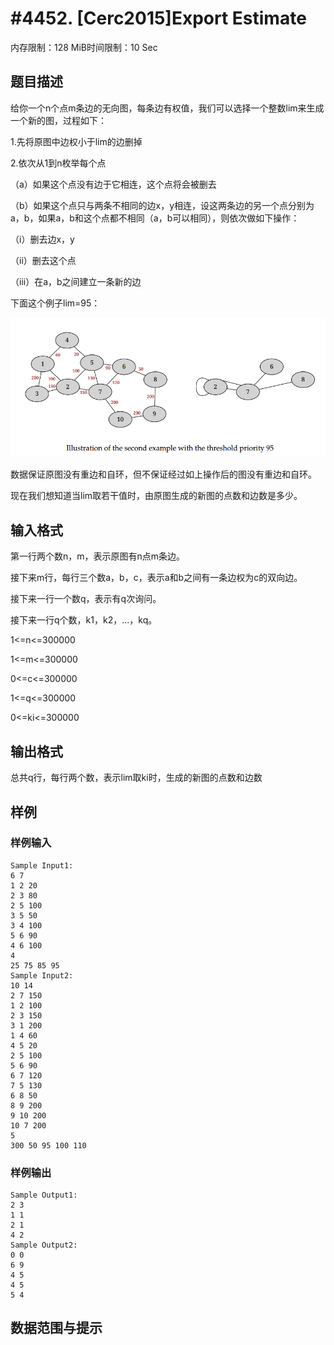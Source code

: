 # #4452. [Cerc2015]Export Estimate

内存限制：128 MiB时间限制：10 Sec

## 题目描述

给你一个n个点m条边的无向图，每条边有权值，我们可以选择一个整数lim来生成一个新的图，过程如下： 

1.先将原图中边权小于lim的边删掉 

2.依次从1到n枚举每个点 

（a）如果这个点没有边于它相连，这个点将会被删去 

（b）如果这个点只与两条不相同的边x，y相连，设这两条边的另一个点分别为a，b，如果a，b和这个点都不相同（a，b可以相同），则依次做如下操作： 

（i）删去边x，y 

（ii）删去这个点 

（iii）在a，b之间建立一条新的边 

下面这个例子lim=95： 

![](upload/201603/aa(2).png)

数据保证原图没有重边和自环，但不保证经过如上操作后的图没有重边和自环。 

现在我们想知道当lim取若干值时，由原图生成的新图的点数和边数是多少。 

## 输入格式

第一行两个数n，m，表示原图有n点m条边。 

接下来m行，每行三个数a，b，c，表示a和b之间有一条边权为c的双向边。 

接下来一行一个数q，表示有q次询问。 

接下来一行q个数，k1，k2，...，kq。 

1<=n<=300000 

1<=m<=300000 

0<=c<=300000 

1<=q<=300000 

0<=ki<=300000 

## 输出格式

总共q行，每行两个数，表示lim取ki时，生成的新图的点数和边数 

## 样例

### 样例输入

    
    Sample Input1: 
    6 7 
    1 2 20 
    2 3 80 
    2 5 100 
    3 5 50 
    3 4 100 
    5 6 90 
    4 6 100 
    4 
    25 75 85 95 
    Sample Input2: 
    10 14 
    2 7 150 
    1 2 100 
    2 3 150 
    3 1 200 
    1 4 60 
    4 5 20 
    2 5 100 
    5 6 90 
    6 7 120 
    7 5 130 
    6 8 50 
    8 9 200 
    9 10 200 
    10 7 200 
    5 
    300 50 95 100 110 
    
    
    

### 样例输出

    
    Sample Output1: 
    2 3 
    1 1 
    2 1 
    4 2 
    Sample Output2: 
    0 0 
    6 9 
    4 5 
    4 5 
    5 4 
    
    

## 数据范围与提示
